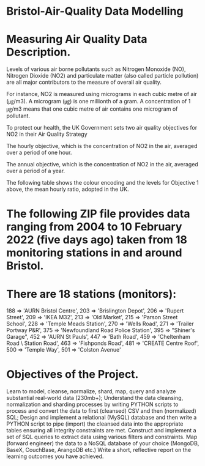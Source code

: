 # Bristol-Air-Quality Data Modelling

# Measuring Air Quality Data Description. 
Levels of various air borne pollutants such as Nitrogen Monoxide (NO), Nitrogen Dioxide (NO2) and particulate matter (also called particle pollution) are all major contributors to the measure of overall air quality.

For instance, NO2 is measured using micrograms in each cubic metre of air (㎍/m3). A microgram (㎍) is one millionth of a gram. A concentration of 1 ㎍/m3 means that one cubic metre of air contains one microgram of pollutant.

To protect our health, the UK Government sets two air quality objectives for NO2 in their Air Quality Strategy

The hourly objective, which is the concentration of NO2 in the air, averaged over a period of one hour.

The annual objective, which is the concentration of NO2 in the air, averaged over a period of a year.

The following table shows the colour encoding and the levels for Objective 1 above, the mean hourly ratio, adopted in the UK.

# The following ZIP file provides data ranging from 2004 to 10 February 2022 (five days ago) taken from 18 monitoring stations in and around Bristol.

# There are 18 stations (monitors):
188 => 'AURN Bristol Centre',
203 => 'Brislington Depot',
206 => 'Rupert Street',
209 => 'IKEA M32',
213 => 'Old Market',
215 => 'Parson Street School',
228 => 'Temple Meads Station',
270 => 'Wells Road',
271 => 'Trailer Portway P&R',
375 => 'Newfoundland Road Police Station',
395 => "Shiner's Garage",
452 => 'AURN St Pauls',
447 => 'Bath Road',
459 => 'Cheltenham Road \ Station Road',
463 => 'Fishponds Road',
481 => 'CREATE Centre Roof',
500 => 'Temple Way',
501 => 'Colston Avenue'


# Objectives of the Project. 
Learn to model, cleanse, normalize, shard, map, query and analyze substantial real-world data (230mb+);
Understand the data cleansing, normalization and sharding processes by writing PYTHON scripts to process and convert the data to first (cleansed) CSV and then (normalized) SQL;
Design and implement a relational (MySQL) database and then write a PYTHON script to pipe (import) the cleansed data into the appropriate tables ensuring all integrity constraints are met.
Construct and implement a set of SQL queries to extract data using various filters and constraints.
Map (forward engineer) the data to a NoSQL database of your choice (MongoDB, BaseX, CouchBase, ArangoDB etc.)
Write a short, reflective report on the learning outcomes you have achieved.
